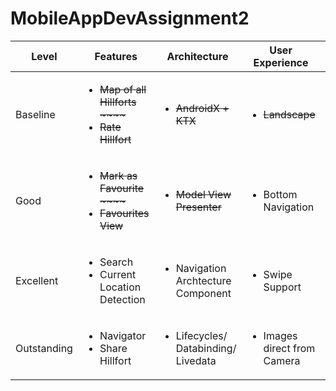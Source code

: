 # MobileAppDevAssignment2

| Level | Features | Architecture | User Experience | Persistence | Git |
| ----- | -------- | ------------ | --------------- | ----------- | --- |
| Baseline | <ul>~~<li>Map of all Hillforts</li>~~~~<li>Rate Hillfort</li>~~</ul> | <ul>~~<li> AndroidX + KTX</li>~~</ul> | <ul>~~<li>Landscape</li>~~</ul> | <ul><li>Local Database (Room/ Sqlite)</li></ul> | <ul><li>Develop branch</li></ul> |
| Good | <ul>~~<li>Mark as Favourite</li>~~~~<li>Favourites View</li>~~</ul> | <ul>~~<li>Model View Presenter</li>~~</ul> | <ul><li>Bottom Navigation</li></ul> | <ul><li>Firebase Authentication</li></ul> | <ul><li>Feature Branch</li></ul> |
| Excellent | <ul><li>Search</li><li>Current Location Detection</li></ul> | <ul><li>Navigation Archtecture Component</li></ul> | <ul><li>Swipe Support</li></ul> | <ul><li>Firebase DB (Images Locally)</li></ul> | <ul><li>Release Branch</li></ul> |
| Outstanding | <ul><li>Navigator</li><li>Share Hillfort</li></ul> | <ul><li>Lifecycles/ Databinding/ Livedata</li></ul> | <ul><li>Images direct from Camera</li></ul> | <ul><li>Firebase db + images</li></ul> | <ul><li>Hotfix branch</li></ul>
